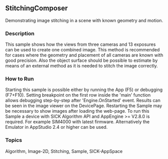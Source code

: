 ## StitchingComposer
Demonstrating image stitching in a scene with known geometry and motion.
### Description
This sample shows how the views from three cameras and 13 exposures can be used to create one combined image. This method is recommended for cases where the geometry and placement of all cameras are known with good precision. Also the object surface should be possible to estimate by means of an external method as it is needed to stitch the image correctly.
### How to Run
Starting this sample is possible either by running the App (F5) or debugging (F7+F10). Setting breakpoint on the first row inside the 'main' function allows debugging step-by-step after 'Engine.OnStarted' event. Results can be seen in the image viewer on the DevicePage. Restarting the Sample may be necessary to show images after loading the web-page.
To run this Sample a device with SICK Algorithm API and AppEngine >= V2.8.0 is required. For example SIM4000 with latest firmware. Alternatively the Emulator in AppStudio 2.4 or higher can be used.

### Topics
Algorithm, Image-2D, Stitching, Sample, SICK-AppSpace